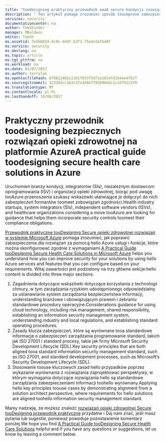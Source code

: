```yaml
---
title: "toodesigning praktyczny przewodnik aaaA secure kondycji rozwiązań szczególną uwagę na platformie Azure | Dokumentacja firmy Microsoft"
description: " Ten artykuł pomaga zrozumieć sposób tooimprove zabezpieczenia dla rozwiązań opieki zdrowotnej przy użyciu hello Azure usługi i funkcje konfigurowania. "
services: security
documentationcenter: na
author: TomShinder
manager: MBaldwin
editor: TomSh
ms.assetid: 7e5b082d-dc9c-4d4f-b3f1-75edcdafbd8f
ms.service: security
ms.devlang: na
ms.topic: article
ms.tgt_pltfrm: na
ms.workload: na
ms.date: 01/07/2017
ms.author: terrylan
ms.openlocfilehash: bf8812402c2181f033f5d71e1814fd1b4ee4fb2f
ms.sourcegitcommit: 523283cc1b3c37c428e77850964dc1c33742c5f0
ms.translationtype: MT
ms.contentlocale: pl-PL
ms.lasthandoff: 10/06/2017
---
```

# <a name="a-practical-guide-toodesigning-secure-health-care-solutions-in-azure"></a><span data-ttu-id="b43ab-103">Praktyczny przewodnik toodesigning bezpiecznych rozwiązań opieki zdrowotnej na platformie Azure</span><span class="sxs-lookup"><span data-stu-id="b43ab-103">A practical guide toodesigning secure health care solutions in Azure</span></span>
<span data-ttu-id="b43ab-104">Uruchomień branży kondycji, integratorów (SIs), niezależnym dostawcom oprogramowania (ISV) i organizacji opieki zdrowotnej, biorąc pod uwagę tooAzure przenoszenia szukasz wskazówki ułatwiające je dołączyć do nich zabezpieczeń formantów toomeet zobowiązań zgodności.</span><span class="sxs-lookup"><span data-stu-id="b43ab-104">Health industry startups, system integrators (SIs), independent software vendors (ISVs), and healthcare organizations considering a move tooAzure are looking for guidance that helps them incorporate security controls toomeet their compliance obligations.</span></span>

<span data-ttu-id="b43ab-105">[Przewodnik praktyczne tooDesigning Secure opieki zdrowotnej rozwiązań w systemie Microsoft Azure](https://aka.ms/azureindustrysecurity) pomaga zrozumieć, jak poprawić zabezpieczenia dla rozwiązań za pomocą hello Azure usługi i funkcje, które można skonfigurować zgodnie z wymaganiami.</span><span class="sxs-lookup"><span data-stu-id="b43ab-105">[A Practical Guide tooDesigning Secure Health Care Solutions in Microsoft Azure](https://aka.ms/azureindustrysecurity) helps you understand how you can improve security for your solutions by using hello Azure services and features that you can configure based on your requirements.</span></span>
<span data-ttu-id="b43ab-106">Witaj zawartości jest podzielony na trzy główne sekcje:</span><span class="sxs-lookup"><span data-stu-id="b43ab-106">hello content is divided into three major sections:</span></span>

1. <span data-ttu-id="b43ab-107">Zagadnienia dotyczące wskazówki dotyczące korzystania z technologii chmury, w tym zarządzania ryzykiem udostępnionego odpowiedzialny za ustanawianie system zarządzania bezpieczeństwa informacji, understanding branżowe i obowiązującym prawem i zebraniu standardowe procedury operacyjne.</span><span class="sxs-lookup"><span data-stu-id="b43ab-107">Considerations guidance for using cloud technology, including risk management, shared responsibility, establishing an information security management system, understanding industry and local regulations, and establishing standard operating procedures.</span></span>
2. <span data-ttu-id="b43ab-108">Zasady klucza zabezpieczeń, które są wyrównane tooa standardowe informacje o zabezpieczeń zarządzania programowanie standard, takich jak ISO 27001 i standard procesy, takie jak firmy Microsoft Security Development Lifecycle (SDL).</span><span class="sxs-lookup"><span data-stu-id="b43ab-108">Key security principles that are both aligned tooa standard information security management standard, such as ISO 27001, and standard development processes, such as Microsoft’s Security Development Lifecycle (SDL).</span></span>
3. <span data-ttu-id="b43ab-109">Stosowanie toouse kluczowych zasad hello przypadków poprzez wykazanie wyrównania z rozwiązania zaprojektować perspektywy, w którym wymagania dotyczące rozwiązania hello są standardowe zarządzania zabezpieczeniami informacji toohello wyrównany.</span><span class="sxs-lookup"><span data-stu-id="b43ab-109">Applying hello key principles toouse cases by demonstrating alignment from a solution architect perspective, where requirements for hello solutions are aligned toohello information security management standard.</span></span>

<span data-ttu-id="b43ab-110">Mamy nadzieję, że możesz znaleźć [rozwiązań opieki zdrowotnej Secure tooDesigning przewodnik praktyczne](https://aka.ms/azureindustrysecurity) przydatne i Daj nam znać, jeśli masz pytania lub sugestie, ponieważ powoduje pozostawienie komentarz poniżej.</span><span class="sxs-lookup"><span data-stu-id="b43ab-110">We hope you find [A Practical Guide tooDesigning Secure Health Care Solutions](https://aka.ms/azureindustrysecurity) helpful and if you have any questions or suggestions, let us know by leaving a comment below.</span></span>
